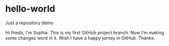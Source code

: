 # hello-world
Just a repository demo

Hi frieds, I'm Sophia. This is my first GitHub project branch. Now I'm making some changes word in it. Wish I have a happy jorney in GitHub. Thanks.
